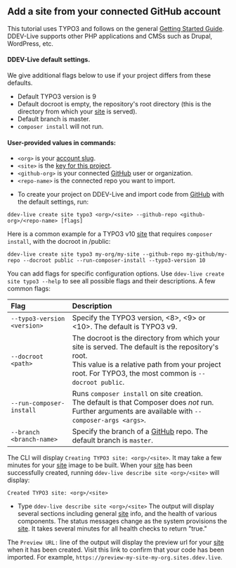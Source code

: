 ## Add a site from your connected GitHub account
This tutorial uses TYPO3 and follows on the general [Getting Started Guide](getting-started.md). DDEV-Live supports other PHP applications and CMSs such as Drupal, WordPress, etc.

#### DDEV-Live default settings.
We give additional flags below to use if your project differs from these defaults.

* Default TYPO3 version is 9
* Default docroot is empty, the repository's root directory (this is the directory from which your [site](sites.md) is served).
* Default branch is master.
* `composer install` will not run.

#### User-provided values in commands:
* `<org>` is your [account slug](account-types.md).
* `<site>` is the [key for this project](site.md).
* `<github-org>` is your connected [GitHub](github.md) user or organization.
* `<repo-name>` is the connected repo you want to import.

- To create your project on DDEV-Live and import code from [GitHub](github.md) with the default settings, run:
```
ddev-live create site typo3 <org>/<site> --github-repo <github-org>/<repo-name> [flags]
```

Here is a common example for a TYPO3 v10 [site](sites.md) that requires `composer install`, with the docroot in /public:
```
ddev-live create site typo3 my-org/my-site --github-repo my-github/my-repo --docroot public --run-composer-install --typo3-version 10
```

You can add flags for specific configuration options. Use `ddev-live create site typo3 --help` to see all possible flags and their descriptions. A few common flags:

| Flag | Description |
| :---- | :----------- |
| `--typo3-version <version>` |Specify the TYPO3 version, <8>, <9> or <10>. The default is TYPO3 v9. |
| `--docroot <path>` |The docroot is the directory from which your site is served. The default is the repository's root. <br> This value is a relative path from your project root. For TYPO3, the most common is `--docroot public`. |
| `--run-composer-install` |Runs `composer install` on site creation. <br> The default is that Composer does _not_ run. <br> Further arguments are available with `--composer-args <args>`.|
| `--branch <branch-name>` |Specify the branch of a [GitHub](github.md) repo. The default branch is `master`. |

The CLI will display `Creating TYPO3 site: <org>/<site>`. It may take a few minutes for your [site](sites.md) image to be built.  When your [site](sites.md) has been successfully created, running `ddev-live describe site <org>/<site>` will display:
```
Created TYPO3 site: <org>/<site>
```

- Type `ddev-live describe site <org>/<site>`
The output will display several sections including general [site](sites.md) info, and the health of various components. The status messages change as the system provisions the [site](sites.md). It takes several minutes for all health checks to return "true."

The `Preview URL:` line of the output will display the preview url for your [site](sites.md) when it has been created. Visit this link to confirm that your code has been imported. For example, `https://preview-my-site-my-org.sites.ddev.live`.

